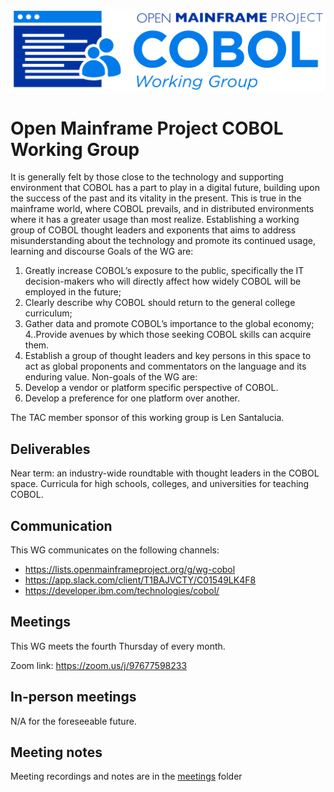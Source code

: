 ![](https://github.com/openmainframeproject/artwork/raw/master/working-groups/cobol-wg/cobol-wg-color.svg)

# Open Mainframe Project COBOL Working Group

It is generally felt by those close to the technology and supporting environment that COBOL has a part to play in a digital future, building upon the success of the past and its vitality in the present. This is true in the mainframe world, where COBOL prevails, and in distributed environments where it has a greater usage than most realize. 
Establishing a working group of COBOL thought leaders and exponents that aims to address misunderstanding about the technology and promote its continued usage, learning and discourse
Goals of the WG are:
1. Greatly increase COBOL’s exposure to the public, specifically the IT decision-makers who will directly affect how widely COBOL will be employed in the future; 
2. Clearly describe why COBOL should return to the general college curriculum;
3. Gather data and promote COBOL’s importance to the global economy;
4..Provide avenues by which those seeking COBOL skills can acquire them.
5. Establish a group of thought leaders and key persons in this space to act as global proponents and commentators on the language and its enduring value.
 Non-goals of the WG are:
1. Develop a vendor or platform specific perspective of COBOL.
2.  Develop a preference for one platform over another.

The TAC member sponsor of this working group is Len Santalucia.

## Deliverables

Near term: an industry-wide roundtable with thought leaders in the COBOL space.
Curricula for high schools, colleges, and universities for teaching COBOL.

## Communication
This WG communicates on the following channels:
- https://lists.openmainframeproject.org/g/wg-cobol
- https://app.slack.com/client/T1BAJVCTY/C01549LK4F8
- https://developer.ibm.com/technologies/cobol/

## Meetings
This WG meets the fourth Thursday of every month. 

Zoom link: https://zoom.us/j/97677598233 

## In-person meetings

N/A for the foreseeable future.

## Meeting notes

Meeting recordings and notes are in the [meetings](meetings) folder
 
